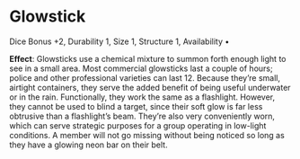 # Glowstick

Dice Bonus +2, Durability 1, Size 1, Structure 1, Availability •

**Effect**: Glowsticks use a chemical mixture to summon
forth enough light to see in a small area. Most commercial
glowsticks last a couple of hours; police and other professional
varieties can last 12. Because they’re small, airtight containers,
they serve the added benefit of being useful underwater or
in the rain. Functionally, they work the same as a flashlight.
However, they cannot be used to blind a target, since their soft
glow is far less obtrusive than a flashlight’s beam. They’re also
very conveniently worn, which can serve strategic purposes
for a group operating in low-light conditions. A member will not go missing without being noticed so long as they have a
glowing neon bar on their belt.